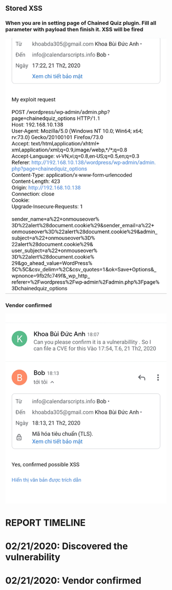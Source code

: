 ## Stored XSS
### When you are in setting page of Chained Quiz plugin. Fill all parameter with payload then finish it. XSS will be fired
![](https://github.com/matuhn/Research/raw/master/Wordpress/Plugins/ChainedQuiz/20200221_181503.jpg)

### Vendor confirmed
![](https://github.com/matuhn/Research/raw/master/Wordpress/Plugins/ChainedQuiz/20200221_181448.jpg)

# REPORT TIMELINE
# 02/21/2020: Discovered the vulnerability
# 02/21/2020: Vendor confirmed
